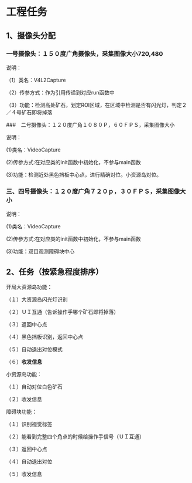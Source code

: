 # 工程任务

## 1、摄像头分配

### 一号摄像头：１５０度广角摄像头，采集图像大小720,480

说明：

（1）类名：V4L2Capture

（2）传参方式：作为引用传递到对应run函数中

（3）功能：检测高处矿石，划定ROI区域，在区域中检测是否有闪光灯，判定２／４号矿石即将掉落

###　二号摄像头：１２０度广角１０８０Ｐ，６０ＦＰＳ，采集图像大小

说明：

(1)类名：VideoCapture

(2)传参方式:在对应类的init函数中初始化，不参与main函数

(3)功能：检测近处黑色挡板中心点，进行精确对位。小资源岛对位。

### 三、四号摄像头：１２０度广角７２０ｐ，３０ＦＰＳ，采集图像大小

说明：

(1)类名：VideoCapture

(2)传参方式:在对应类的init函数中初始化，不参与main函数

(3)功能：双目观测障碍块中心

## 2、任务（按紧急程度排序）

开局大资源岛功能：

（１）大资源岛闪光灯识别

（２）ＵＩ互通（告诉操作手哪个矿石即将掉落）

（３）返回中心点

（４）黑色挡板识别，返回中心点

（５）自动退出对位模式

（６）**收发信息**

小资源岛功能：

（１）自动对位白色矿石

（２）收发信息

障碍块功能：

（１）识别视觉标签

（２）能看到完整四个角点的时候给操作手信号（ＵＩ互通）

（３）返回中心点

（４）自动退出对位

（５）收发信息


